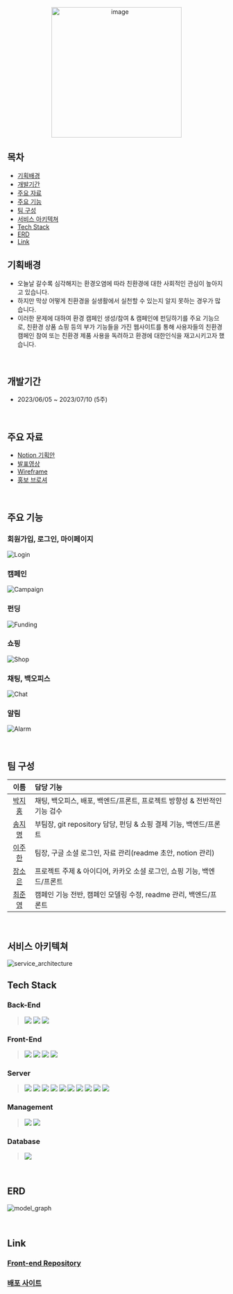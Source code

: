 <div align=center>
  <img width="300" alt="image" src="https://github.com/Songjimyung/EcoCanvas-Backend/assets/127704498/a18b12f5-9b05-4cc6-b33d-581fe0afc3b6">
</div>

## 목차

- [기획배경](#기획배경)
- [개발기간](#개발기간)
- [주요 자료](#주요-자료)
- [주요 기능](#주요-기능)
- [팀 구성](#팀-구성)
- [서비스 아키텍쳐](#서비스-아키텍쳐)
- [Tech Stack](#tech-stack)
- [ERD](#erd)
- [Link](#link)

## 기획배경

- 오늘날 갈수록 심각해지는 환경오염에 따라 친환경에 대한 사회적인 관심이 높아지고 있습니다.
- 하지만 막상 어떻게 친환경을 실생활에서 실천할 수 있는지 알지 못하는 경우가 많습니다.
- 이러한 문제에 대하여 환경 캠페인 생성/참여 & 캠페인에 펀딩하기를 주요 기능으로, 친환경 상품 쇼핑 등의 부가 기능들을 가진 웹사이트를 통해 사용자들의 친환경 캠페인 참여 또는 친환경 제품 사용을 독려하고 환경에 대한인식을 재고시키고자 했습니다.

<br>

## 개발기간

- 2023/06/05 ~ 2023/07/10 (5주)

<br>

## 주요 자료

- [Notion 기획안](https://bedecked-block-34c.notion.site/EcoCanvas-19d4c100c18a408b8eb647d7201828d0?pvs=4)
- [발표영상](https://www.youtube.com/watch?v=UAir6u-uY8o)
- [Wireframe](https://www.figma.com/file/Jh0ZRKqUuXPomqyxCVQMzr/Untitled?type=design&node-id=0-1&t=kZSkorEHGW2sxhpQ-0)
- [홍보 브로셔](https://nasal-slug-513.notion.site/Eco-Canvas-dde4d75bc17c49a4885a1815a6fdf820?pvs=4)

<br>

## 주요 기능

### 회원가입, 로그인, 마이페이지

![Login](https://github.com/nueeng/EcoCanvas-Backend/assets/127704498/2847800d-e226-464e-a02b-03d777f85b97)

### 캠페인

![Campaign](https://github.com/nueeng/EcoCanvas-Backend/assets/127704498/49adb3ff-661a-4f86-a2a7-973ed8e5d4ba)

### 펀딩

![Funding](https://github.com/nueeng/EcoCanvas-Backend/assets/127704498/5443cadd-5c49-4633-9657-55a774ee2d30)

### 쇼핑

![Shop](https://github.com/nueeng/EcoCanvas-Backend/assets/127704498/a85600eb-0c96-4b08-b5b5-c340fe642a27)

### 채팅, 백오피스

![Chat](https://github.com/nueeng/EcoCanvas-Backend/assets/127704498/6a17da00-c86b-4e84-83f0-d3519f9134c6)

### 알림

![Alarm](https://github.com/nueeng/EcoCanvas-Backend/assets/127704498/26b84c62-c3ee-4506-a247-d6a0fc2e3be8)

<br>

## 팀 구성

|                   이름                   | 담당 기능                                                                 |
| :--------------------------------------: | :------------------------------------------------------------------------ |
|  [박지홍](https://github.com/elan5027)   | 채팅, 백오피스, 배포, 백엔드/프론트, 프로젝트 방향성 & 전반적인 기능 검수 |
| [송지명](https://github.com/Songjimyung) | 부팀장, git repository 담당, 펀딩 & 쇼핑 결제 기능, 백엔드/프론트         |
|  [이주한](https://github.com/JooHan10)   | 팀장, 구글 소셜 로그인, 자료 관리(readme 초안, notion 관리)               |
| [장소은](https://github.com/Soeun-Jang)  | 프로젝트 주제 & 아이디어, 카카오 소셜 로그인, 쇼핑 기능, 백엔드/프론트    |
|   [최준영](https://github.com/nueeng)    | 캠페인 기능 전반, 캠페인 모델링 수정, readme 관리, 백엔드/프론트          |

<br>

## 서비스 아키텍쳐

![service_architecture](https://github.com/nueeng/EcoCanvas-Backend/assets/127704498/ea42ab94-d921-4d80-9e50-2666d85e3b39)

## Tech Stack

### Back-End

> <img src="https://img.shields.io/badge/python 3.9.10-3776AB?style=for-the-badge&logo=python&logoColor=white"> <img src="https://img.shields.io/badge/django 4.2.2-092E20?style=for-the-badge&logo=django&logoColor=white"> <img src="https://img.shields.io/badge/django rest framework 3.14.0-092E20?style=for-the-badge&logo=django&logoColor=white">

### Front-End

> <img src="https://img.shields.io/badge/html 5-E34F26?style=for-the-badge&logo=html5&logoColor=white"> <img src="https://img.shields.io/badge/css 3-1572B6?style=for-the-badge&logo=css3&logoColor=white"> <img src="https://img.shields.io/badge/javascript-F7DF1E?style=for-the-badge&logo=javascript&logoColor=white"> <img src="https://img.shields.io/badge/react-61DAFB?style=for-the-badge&logo=react&logoColor=white">

### Server

> <img src="https://img.shields.io/badge/AMAZON EC2-FFE900?style=for-the-badge&logo=amazon&logoColor=black"> <img src="https://img.shields.io/badge/AMAZON S3-569A31?style=for-the-badge&logo=amazons3&logoColor=black"> <img src="https://img.shields.io/badge/DOCKER 20.10.12-3D97FF?style=for-the-badge&logo=docker&logoColor=white"> <img src="https://img.shields.io/badge/DOCKER COMPOSE 2.11.2-3D97FF?style=for-the-badge&logo=docker&logoColor=white"> <img src="https://img.shields.io/badge/GUNICORN-2BB530?style=for-the-badge&logo=gunicorn&logoColor=white"> <img src="https://img.shields.io/badge/NGINX 1.23.2 -2F9624?style=for-the-badge&logo=nginx&logoColor=white"> <img src="https://img.shields.io/badge/daphne-303030?style=for-the-badge&logo=daphne&logoColor=white"> <img src="https://img.shields.io/badge/redis 7.0.7-FF1F1F?style=for-the-badge&logo=redis&logoColor=white"> <img src="https://img.shields.io/badge/jenkins -D24939?style=for-the-badge&logo=jenkins&logoColor=white"> <img src="https://img.shields.io/badge/amazon rds -527FFF?style=for-the-badge&logo=amazonrds&logoColor=white">

### Management

> <img src="https://img.shields.io/badge/github-181717?style=for-the-badge&logo=github&logoColor=white"> <img src="https://img.shields.io/badge/git-F05032?style=for-the-badge&logo=git&logoColor=white">

### Database

> <img src="https://img.shields.io/badge/mysql -4479A1?style=for-the-badge&logo=mysql&logoColor=white">

<br>

## ERD

![model_graph](https://github.com/nueeng/EcoCanvas-Backend/assets/127704498/ddeccf92-e0a9-4fb5-a178-92304fd464bd)

<br>

## Link

### [Front-end Repository](https://github.com/Songjimyung/EcoCanvas-Frontend)

### [배포 사이트](https://www.ecocanvas.net)
